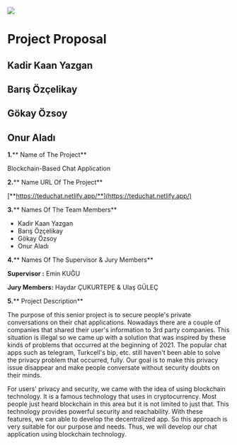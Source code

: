![](RackMultipart20211017-4-1rums2j_html_3882503174720e10.png)

# **Project Proposal**

## Kadir Kaan Yazgan

## Barış Özçelikay

## Gökay Özsoy

## Onur Aladı

**1.**** Name of The Project**

Blockchain-Based Chat Application

**2.**** Name URL Of The Project**

[**https://teduchat.netlify.app/**](https://teduchat.netlify.app/)

**3.**** Names Of The Team Members**

- Kadir Kaan Yazgan
- Barış Özçelikay
- Gökay Özsoy
- Onur Aladı

**4.**** Names Of The Supervisor &amp; Jury Members**

**Supervisor :** Emin KUĞU

**Jury Members:** Haydar ÇUKURTEPE &amp; Ulaş GÜLEÇ

**5.**** Project Description**

The purpose of this senior project is to secure people&#39;s private conversations on their chat applications. Nowadays there are a couple of companies that shared their user&#39;s information to 3rd party companies. This situation is illegal so we came up with a solution that was inspired by these kinds of problems that occurred at the beginning of 2021. The popular chat apps such as telegram, Turkcell&#39;s bip, etc. still haven&#39;t been able to solve the privacy problem that occurred, fully. Our goal is to make this privacy issue disappear and make people conversate without security doubts on their minds.

For users&#39; privacy and security, we came with the idea of using blockchain technology. It is a famous technology that uses in cryptocurrency. Most people just heard blockchain in this area but it is not limited to just that. This technology provides powerful security and reachability. With these features, we can able to develop the decentralized app. So this approach is very suitable for our purpose and needs. Thus, we will develop our chat application using blockchain technology.

